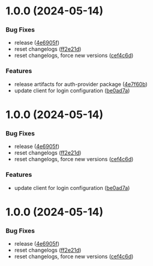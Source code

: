 # 1.0.0 (2024-05-14)


### Bug Fixes

* release ([4e6905f](https://github.com/affinidi/affinidi-tdk/commit/4e6905fa20f9b5f4374941111515889f43243e9d))
* reset changelogs ([ff2e21d](https://github.com/affinidi/affinidi-tdk/commit/ff2e21d527173ae19baa81cd6a50c5ebea0b0a3b))
* reset changelogs, force new versions ([cef4c6d](https://github.com/affinidi/affinidi-tdk/commit/cef4c6d1ff7de81d92724bb001f4b28ef4afafc7))


### Features

* release artifacts for auth-provider package ([4e7f60b](https://github.com/affinidi/affinidi-tdk/commit/4e7f60ba341f3f4aa3ee09693849a85536a1103e))
* update client for login configuration ([be0ad7a](https://github.com/affinidi/affinidi-tdk/commit/be0ad7aa261769d9f13f17932ede3e8b2171cff1))

# 1.0.0 (2024-05-14)


### Bug Fixes

* release ([4e6905f](https://github.com/affinidi/affinidi-tdk/commit/4e6905fa20f9b5f4374941111515889f43243e9d))
* reset changelogs ([ff2e21d](https://github.com/affinidi/affinidi-tdk/commit/ff2e21d527173ae19baa81cd6a50c5ebea0b0a3b))
* reset changelogs, force new versions ([cef4c6d](https://github.com/affinidi/affinidi-tdk/commit/cef4c6d1ff7de81d92724bb001f4b28ef4afafc7))


### Features

* update client for login configuration ([be0ad7a](https://github.com/affinidi/affinidi-tdk/commit/be0ad7aa261769d9f13f17932ede3e8b2171cff1))

# 1.0.0 (2024-05-14)


### Bug Fixes

* release ([4e6905f](https://github.com/affinidi/affinidi-tdk/commit/4e6905fa20f9b5f4374941111515889f43243e9d))
* reset changelogs ([ff2e21d](https://github.com/affinidi/affinidi-tdk/commit/ff2e21d527173ae19baa81cd6a50c5ebea0b0a3b))
* reset changelogs, force new versions ([cef4c6d](https://github.com/affinidi/affinidi-tdk/commit/cef4c6d1ff7de81d92724bb001f4b28ef4afafc7))
